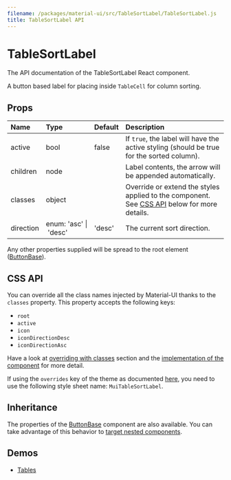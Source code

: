 ```yaml
---
filename: /packages/material-ui/src/TableSortLabel/TableSortLabel.js
title: TableSortLabel API
---
```


<!--- This documentation is automatically generated, do not try to edit it. -->

# TableSortLabel

<p class="description">The API documentation of the TableSortLabel React component.</p>

A button based label for placing inside `TableCell` for column sorting.

## Props

| Name | Type | Default | Description |
|:-----|:-----|:--------|:------------|
| <span class="prop-name">active</span> | <span class="prop-type">bool | <span class="prop-default">false</span> | If `true`, the label will have the active styling (should be true for the sorted column). |
| <span class="prop-name">children</span> | <span class="prop-type">node |   | Label contents, the arrow will be appended automatically. |
| <span class="prop-name">classes</span> | <span class="prop-type">object |   | Override or extend the styles applied to the component. See [CSS API](#css-api) below for more details. |
| <span class="prop-name">direction</span> | <span class="prop-type">enum:&nbsp;'asc'&nbsp;&#124;<br>&nbsp;'desc'<br> | <span class="prop-default">'desc'</span> | The current sort direction. |

Any other properties supplied will be spread to the root element ([ButtonBase](/api/button-base)).

## CSS API

You can override all the class names injected by Material-UI thanks to the `classes` property.
This property accepts the following keys:

- `root`
- `active`
- `icon`
- `iconDirectionDesc`
- `iconDirectionAsc`

Have a look at [overriding with classes](/customization/overrides#overriding-with-classes) section
and the [implementation of the component](https://github.com/mui-org/material-ui/tree/master/packages/material-ui/src/TableSortLabel/TableSortLabel.js)
for more detail.

If using the `overrides` key of the theme as documented
[here](/customization/themes#customizing-all-instances-of-a-component-type),
you need to use the following style sheet name: `MuiTableSortLabel`.

## Inheritance

The properties of the [ButtonBase](/api/button-base) component are also available.
You can take advantage of this behavior to [target nested components](/guides/api#spread).

## Demos

- [Tables](/demos/tables)

